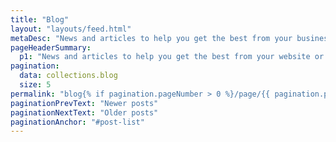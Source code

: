 ```yaml
---
title: "Blog"
layout: "layouts/feed.html"
metaDesc: "News and articles to help you get the best from your business website or online shop. More articles are added on a regular basis so do check back for more."
pageHeaderSummary:
  p1: "News and articles to help you get the best from your website or online shop."
pagination:
  data: collections.blog
  size: 5
permalink: "blog{% if pagination.pageNumber > 0 %}/page/{{ pagination.pageNumber }}{% endif %}/index.html"
paginationPrevText: "Newer posts"
paginationNextText: "Older posts"
paginationAnchor: "#post-list"
---
```

